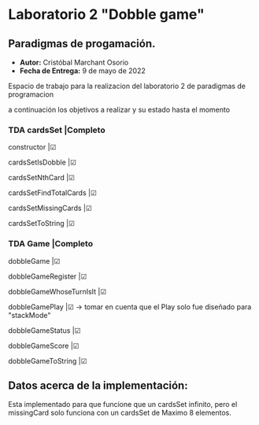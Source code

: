 # Laboratorio 2 "Dobble game"
## Paradigmas de progamación.
* **Autor:** Cristóbal Marchant Osorio
* **Fecha de Entrega:** 9 de mayo de 2022


Espacio de trabajo para la realizacion del laboratorio 2 de paradigmas de programacion 


a continuación los objetivos a realizar y su estado hasta el momento

###  TDA cardsSet       |Completo

constructor		    	|☑

cardsSetIsDobble	    |☑

cardsSetNthCard		    |☑

cardsSetFindTotalCards	|☑

cardsSetMissingCards    |☑

cardsSetToString	    |☑


### TDA Game            |Completo

dobbleGame 	    	    |☑

dobbleGameRegister  	|☑

dobbleGameWhoseTurnIsIt	|☑

dobbleGamePlay 		    |☑     -> tomar en cuenta que el Play solo fue diseñado para "stackMode"

dobbleGameStatus	    |☑

dobbleGameScore		    |☑

dobbleGameToString	    |☑


## Datos acerca de la implementación:

Esta implementado para que funcione que un cardsSet infinito, pero el missingCard solo funciona con un cardsSet de Maximo 8 elementos.

